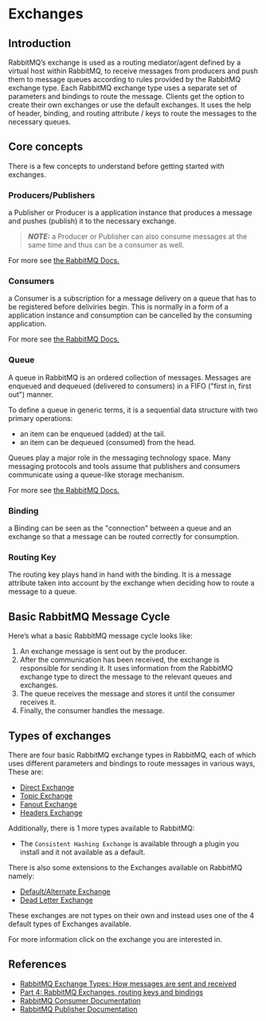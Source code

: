 # Exchanges

## Introduction

RabbitMQ’s exchange is used as a routing mediator/agent defined by a virtual host within RabbitMQ, to receive messages from producers and push them to message queues according to rules provided by the RabbitMQ exchange type. Each RabbitMQ exchange type uses a separate set of parameters and bindings to route the message. Clients get the option to create their own exchanges or use the default exchanges. It uses the help of header, binding, and routing attribute / keys to route the messages to the necessary queues.

## Core concepts

There is a few concepts to understand before getting started with exchanges.

### Producers/Publishers

a Publisher or Producer is a application instance that produces a message and pushes (publish) it to the necessary exchange.

> **_NOTE:_** a Producer or Publisher can also consume messages at the same time and thus can be a consumer as well.

For more see <a href="https://www.rabbitmq.com/publishers.html" target="_blank">the RabbitMQ Docs.</a>

### Consumers

a Consumer is a subscription for a message delivery on a queue that has to be registered before deliviries begin. This is normally in a form of a application instance and consumption can be cancelled by the consuming application.

For more see <a href="https://www.rabbitmq.com/consumers.html" target="_blank">the RabbitMQ Docs.</a>

### Queue

A queue in RabbitMQ is an ordered collection of messages. Messages are enqueued and dequeued (delivered to consumers) in a FIFO ("first in, first out") manner.

To define a queue in generic terms, it is a sequential data structure with two primary operations: 
- an item can be enqueued (added) at the tail. 
- an item can be dequeued (consumed) from the head.

Queues play a major role in the messaging technology space. Many messaging protocols and tools assume that publishers and consumers communicate using a queue-like storage mechanism.

For more see <a href="https://www.rabbitmq.com/queues.html" target="_blank">the RabbitMQ Docs.</a>


### Binding

a Binding can be seen as the "connection" between a queue and an exchange so that a message can be routed correctly for consumption.

### Routing Key

The routing key plays hand in hand with the binding. It is a message attribute taken into account by the exchange when deciding how to route a message to a queue.

## Basic RabbitMQ Message Cycle

Here’s what a basic RabbitMQ message cycle looks like:

1. An exchange message is sent out by the producer.
2. After the communication has been received, the exchange is responsible for sending it. It uses information from the RabbitMQ exchange type to direct the message to the relevant queues and exchanges.
3. The queue receives the message and stores it until the consumer receives it.
4. Finally, the consumer handles the message.

## Types of exchanges

There are four basic RabbitMQ exchange types in RabbitMQ, each of which uses different parameters and bindings to route messages in various ways, These are:

- [Direct Exchange](https://github.com/clombo/cheatSheets/tree/main/RabbitMQ/Exchanges/Direct)
- [Topic Exchange](https://github.com/clombo/cheatSheets/tree/main/RabbitMQ/Exchanges/Topic)
- [Fanout Exchange](https://github.com/clombo/cheatSheets/tree/main/RabbitMQ/Exchanges/Fanout)
- [Headers Exchange](https://github.com/clombo/cheatSheets/tree/main/RabbitMQ/Exchanges/Header)

Additionally, there is 1 more types available to RabbitMQ:
- The `Consistent Hashing Exchange` is available through a plugin you install and it not available as a default.

There is also some extensions to the Exchanges available on RabbitMQ namely:

- [Default/Alternate Exchange](https://github.com/clombo/cheatSheets/tree/main/RabbitMQ/Exchanges/Alternate)
- [Dead Letter Exchange](https://github.com/clombo/cheatSheets/tree/main/RabbitMQ/Exchanges/Deadletter)

These exchanges are not types on their own and instead uses one of the 4 default types of Exchanges available.


For more information click on the exchange you are interested in.

## References
- [RabbitMQ Exchange Types: How messages are sent and received](https://hevodata.com/learn/rabbitmq-exchange-type/#:~:text=RabbitMQ's%20exchange%20is%20used%20as,bindings%20to%20route%20the%20message.)
- [Part 4: RabbitMQ Exchanges, routing keys and bindings](https://www.cloudamqp.com/blog/part4-rabbitmq-for-beginners-exchanges-routing-keys-bindings.html)
- [RabbitMQ Consumer Documentation](https://www.rabbitmq.com/consumers.html)
- [RabbitMQ Publisher Documentation](https://www.rabbitmq.com/publishers.html)